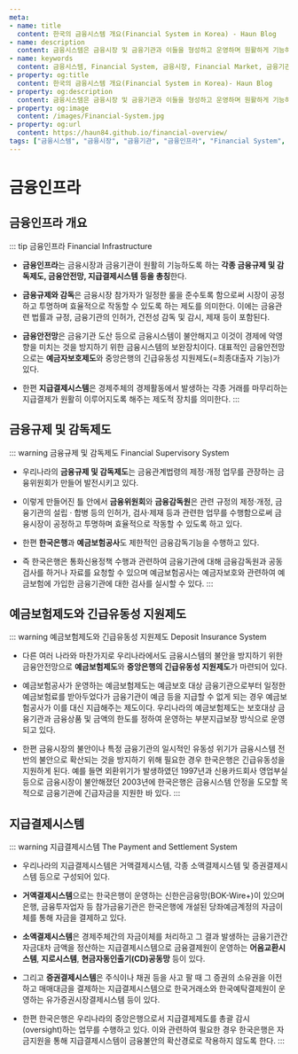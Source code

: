 ```yaml
---
meta:
- name: title
  content: 한국의 금융시스템 개요(Financial System in Korea) - Haun Blog
- name: description
  content: 금융시스템은 금융시장 및 금융기관과 이들을 형성하고 운영하며 원활하게 기능하도록 하는 법규와 관행, 지급결제시스템 등 금융인프라를 모두 포괄하는 개념이다
- name: keywords
  content: 금융시스템, Financial System, 금융시장, Financial Market, 금융기관, Financial Institution, 금융인프라, Financial Infrastructure
- property: og:title
  content: 한국의 금융시스템 개요(Financial System in Korea)- Haun Blog
- property: og:description
  content: 금융시스템은 금융시장 및 금융기관과 이들을 형성하고 운영하며 원활하게 기능하도록 하는 법규와 관행, 지급결제시스템 등 금융인프라를 모두 포괄하는 개념이다
- property: og:image
  content: /images/Financial-System.jpg
- property: og:url
  content: https://haun84.github.io/financial-overview/
tags: ["금융시스템", "금융시장", "금융기관", "금융인프라", "Financial System", "Financial Market", "Financial Institution", "Financial Infrastructure"]
---
```


# 금융인프라

## 금융인프라 개요

::: tip 금융인프라 Financial Infrastructure
* **금융인프라**는 금융시장과 금융기관이 원활히 기능하도록 하는 **각종 금융규제 및 감독제도, 금융안전망, 지급결제시스템 등을 총칭**한다.
  
* **금융규제와 감독**은 금융시장 참가자가 일정한 룰을 준수토록 함으로써 시장이 공정하고 투명하며 효율적으로 작동할 수 있도록 하는 제도를 의미한다. 이에는 금융관련 법률과 규정, 금융기관의 인허가, 건전성 감독 및 감시, 제재 등이 포함된다.
  
* **금융안전망**은 금융기관 도산 등으로 금융시스템이 불안해지고 이것이 경제에 악영향을 미치는 것을 방지하기 위한 금융시스템의 보완장치이다. 대표적인 금융안전망으로는 **예금자보호제도**와 중앙은행의 긴급유동성 지원제도(=최종대출자 기능)가 있다.
  
* 한편 **지급결제시스템**은 경제주체의 경제활동에서 발생하는 각종 거래를 마무리하는 지급결제가 원활히 이루어지도록 해주는 제도적 장치를 의미한다.
:::

## 금융규제 및 감독제도

::: warning 금융규제 및 감독제도 Financial Supervisory System
* 우리나라의 **금융규제 및 감독제도**는 금융관계법령의 제정·개정 업무를 관장하는 금융위원회가 만들어 발전시키고 있다. 
  
* 이렇게 만들어진 틀 안에서 **금융위원회**와 **금융감독원**은 관련 규정의 제정·개정, 금융기관의 설립 · 합병 등의 인허가, 검사·제재 등과 관련한 업무를 수행함으로써 금융시장이 공정하고 투명하며 효율적으로 작동할 수 있도록 하고 있다.
  
* 한편 **한국은행**과 **예금보험공사**도 제한적인 금융감독기능을 수행하고 있다. 
  
* 즉 한국은행은 통화신용정책 수행과 관련하여 금융기관에 대해 금융감독원과 공동검사를 하거나 자료를 요청할 수 있으며 예금보험공사는 예금자보호와 관련하여 예금보험에 가입한 금융기관에 대한 검사를 실시할 수 있다.
:::

## 예금보험제도와 긴급유동성 지원제도

::: warning 예금보험제도와 긴급유동성 지원제도 Deposit Insurance System
* 다른 여러 나라와 마찬가지로 우리나라에서도 금융시스템의 불안을 방지하기 위한 금융안전망으로 **예금보험제도**와 **중앙은행의 긴급유동성 지원제도**가 마련되어 있다.
  
* 예금보험공사가 운영하는 예금보험제도는 예금보호 대상 금융기관으로부터 일정한 예금보험료를 받아두었다가 금융기관이 예금 등을 지급할 수 없게 되는 경우 예금보험공사가 이를 대신 지급해주는 제도이다. 우리나라의 예금보험제도는 보호대상 금융기관과 금융상품 및 금액의 한도를 정하여 운영하는 부분지급보장 방식으로 운영되고 있다.
  
* 한편 금융시장의 불안이나 특정 금융기관의 일시적인 유동성 위기가 금융시스템 전반의 불안으로 확산되는 것을 방지하기 위해 필요한 경우 한국은행은 긴급유동성을 지원하게 된다. 예를 들면 외환위기가 발생하였던 1997년과 신용카드회사 영업부실 등으로 금융시장이 불안해졌던 2003년에 한국은행은 금융시스템 안정을 도모할 목적으로 금융기관에 긴급자금을 지원한 바 있다.
:::

## 지급결제시스템

::: warning 지급결제시스템 The Payment and Settlement System
* 우리나라의 지급결제시스템은 거액결제시스템, 각종 소액결제시스템 및 증권결제시스템 등으로 구성되어 있다.
  
* **거액결제시스템**으로는 한국은행이 운영하는 신한은금융망(BOK-Wire+)이 있으며 은행, 금융투자업자 등 참가금융기관은 한국은행에 개설된 당좌예금계정의 자금이체를 통해 자금을 결제하고 있다.
  
* **소액결제시스템**은 경제주체간의 자금이체를 처리하고 그 결과 발생하는 금융기관간 자금대차 금액을 정산하는 지급결제시스템으로 금융결제원이 운영하는 **어음교환시스템**, **지로시스템**, **현금자동인출기(CD)공동망** 등이 있다.
  
* 그리고 **증권결제시스템**은 주식이나 채권 등을 사고 팔 때 그 증권의 소유권을 이전하고 매매대금을 결제하는 지급결제시스템으로 한국거래소와 한국예탁결제원이 운영하는 유가증권시장결제시스템 등이 있다.
  
* 한편 한국은행은 우리나라의 중앙은행으로서 지급결제제도를 총괄 감시(oversight)하는 업무를 수행하고 있다. 이와 관련하여 필요한 경우 한국은행은 자금지원을 통해 지급결제시스템이 금융불안의 확산경로로 작용하지 않도록 한다.
:::